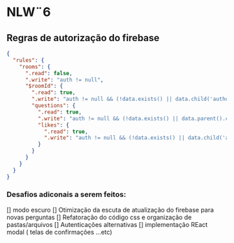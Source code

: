# NLW¨6




## Regras de autorização do firebase 

```json
{
  "rules": {
    "rooms": {
      ".read": false,
      ".write": "auth != null",
      "$roomId": {
        ".read": true,
        ".write": "auth != null && (!data.exists() || data.child('authorId').val() == auth.id)",
        "questions": {
          ".read": true,
          ".write": "auth != null && (!data.exists() || data.parent().child('authorId').val() == auth.id)",
          "likes": {
            ".read": true,
            ".write": "auth != null && (!data.exists() || data.child('authorId').val() == auth.id)",  
          }
        }
      }
    }
  }
}
```

### Desafios adiconais a serem feitos:
 [] modo escuro
 [] Otimização da escuta de atualização do firebase para novas perguntas
 [] Refatoração do código css e organização de pastas/arquivos
 [] Autenticações alternativas
 [] implementação REact modal ( telas de confirmações ...etc)